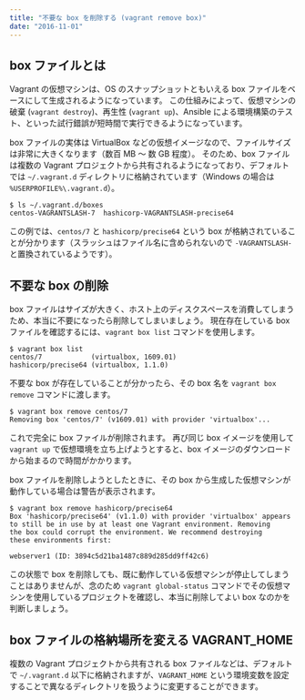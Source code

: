 ```yaml
---
title: "不要な box を削除する (vagrant remove box)"
date: "2016-11-01"
---
```


box ファイルとは
----

Vagrant の仮想マシンは、OS のスナップショットともいえる box ファイルをベースにして生成されるようになっています。
この仕組みによって、仮想マシンの破棄 (`vagrant destroy`)、再生性 (`vagrant up`)、Ansible による環境構築のテスト、といった試行錯誤が短時間で実行できるようになっています。

box ファイルの実体は VirtualBox などの仮想イメージなので、ファイルサイズは非常に大きくなります（数百 MB ～ 数 GB 程度）。
そのため、box ファイルは複数の Vagrant プロジェクトから共有されるようになっており、デフォルトでは `~/.vagrant.d` ディレクトリに格納されています（Windows の場合は `%USERPROFILE%\.vagrant.d`）。

```
$ ls ~/.vagrant.d/boxes
centos-VAGRANTSLASH-7  hashicorp-VAGRANTSLASH-precise64
```

この例では、`centos/7` と `hashicorp/precise64` という box が格納されていることが分かります（スラッシュはファイル名に含められないので `-VAGRANTSLASH-` と置換されているようです）。


不要な box の削除
----

box ファイルはサイズが大きく、ホスト上のディスクスペースを消費してしまうため、本当に不要になったら削除してしまいましょう。
現在存在している box ファイルを確認するには、`vagrant box list` コマンドを使用します。

```
$ vagrant box list
centos/7            (virtualbox, 1609.01)
hashicorp/precise64 (virtualbox, 1.1.0)
```

不要な box が存在していることが分かったら、その box 名を `vagrant box remove` コマンドに渡します。

```
$ vagrant box remove centos/7
Removing box 'centos/7' (v1609.01) with provider 'virtualbox'...
```

これで完全に box ファイルが削除されます。
再び同じ box イメージを使用して `vagrant up` で仮想環境を立ち上げようとすると、box イメージのダウンロードから始まるので時間がかかります。

box ファイルを削除しようとしたときに、その box から生成した仮想マシンが動作している場合は警告が表示されます。

```
$ vagrant box remove hashicorp/precise64
Box 'hashicorp/precise64' (v1.1.0) with provider 'virtualbox' appears
to still be in use by at least one Vagrant environment. Removing
the box could corrupt the environment. We recommend destroying
these environments first:

webserver1 (ID: 3894c5d21ba1487c889d285dd9ff42c6)
```

この状態で box を削除しても、既に動作している仮想マシンが停止してしまうことはありませんが、念のため `vagrant global-status` コマンドでその仮想マシンを使用しているプロジェクトを確認し、本当に削除してよい box なのかを判断しましょう。


box ファイルの格納場所を変える VAGRANT_HOME
----

複数の Vagrant プロジェクトから共有される box ファイルなどは、デフォルトで `~/.vagrant.d` 以下に格納されますが、`VAGRANT_HOME` という環境変数を設定することで異なるディレクトリを扱うように変更することができます。

